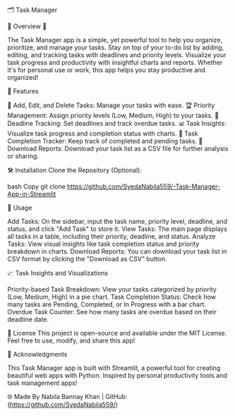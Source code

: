 🗂️ Task Manager 


📖 Overview 📅

The Task Manager app is a simple, yet powerful tool to help you organize, prioritize, and manage your tasks. Stay on top of your to-do list by adding, editing, and tracking tasks with deadlines and priority levels. Visualize your task progress and productivity with insightful charts and reports. Whether it's for personal use or work, this app helps you stay productive and organized!

🌟 Features

📝 Add, Edit, and Delete Tasks: Manage your tasks with ease.
🏆 Priority Management: Assign priority levels (Low, Medium, High) to your tasks.
📅 Deadline Tracking: Set deadlines and track overdue tasks.
📊 Task Insights: Visualize task progress and completion status with charts.
🎯 Task Completion Tracker: Keep track of completed and pending tasks.
📁 Download Reports: Download your task list as a CSV file for further analysis or sharing.

🛠️ Installation
Clone the Repository (Optional):

bash
Copy
git clone <https://github.com/SyedaNabila559/-Task-Manager-App-in-Streamlit>

🎯 Usage

Add Tasks: On the sidebar, input the task name, priority level, deadline, and status, and click "Add Task" to store it.
View Tasks: The main page displays all tasks in a table, including their priority, deadline, and status.
Analyze Tasks: View visual insights like task completion status and priority breakdown in charts.
Download Reports: You can download your task list in CSV format by clicking the "Download as CSV" button.

📈 Task Insights and Visualizations

Priority-based Task Breakdown: View your tasks categorized by priority (Low, Medium, High) in a pie chart.
Task Completion Status: Check how many tasks are Pending, Completed, or In Progress with a bar chart.
Overdue Task Counter: See how many tasks are overdue based on their deadline date.

📜 License
This project is open-source and available under the MIT License. Feel free to use, modify, and share this app!

🙌 Acknowledgments

This Task Manager app is built with Streamlit, a powerful tool for creating beautiful web apps with Python.
Inspired by personal productivity tools and task management apps!

🌐 Made By
 Nabila Bannay Khan | GitHub: (https://github.com/SyedaNabila559/)
